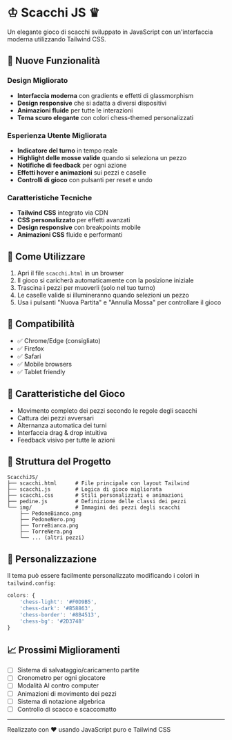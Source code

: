 # ♔ Scacchi JS ♛

Un elegante gioco di scacchi sviluppato in JavaScript con un'interfaccia moderna utilizzando Tailwind CSS.

## 🎨 Nuove Funzionalità

### Design Migliorato
- **Interfaccia moderna** con gradients e effetti di glassmorphism
- **Design responsive** che si adatta a diversi dispositivi
- **Animazioni fluide** per tutte le interazioni
- **Tema scuro elegante** con colori chess-themed personalizzati

### Esperienza Utente Migliorata
- **Indicatore del turno** in tempo reale
- **Highlight delle mosse valide** quando si seleziona un pezzo
- **Notifiche di feedback** per ogni azione
- **Effetti hover e animazioni** sui pezzi e caselle
- **Controlli di gioco** con pulsanti per reset e undo

### Caratteristiche Tecniche
- **Tailwind CSS** integrato via CDN
- **CSS personalizzato** per effetti avanzati
- **Design responsive** con breakpoints mobile
- **Animazioni CSS** fluide e performanti

## 🚀 Come Utilizzare

1. Apri il file `scacchi.html` in un browser
2. Il gioco si caricherà automaticamente con la posizione iniziale
3. Trascina i pezzi per muoverli (solo nel tuo turno)
4. Le caselle valide si illumineranno quando selezioni un pezzo
5. Usa i pulsanti "Nuova Partita" e "Annulla Mossa" per controllare il gioco

## 📱 Compatibilità

- ✅ Chrome/Edge (consigliato)
- ✅ Firefox
- ✅ Safari
- ✅ Mobile browsers
- ✅ Tablet friendly

## 🎯 Caratteristiche del Gioco

- Movimento completo dei pezzi secondo le regole degli scacchi
- Cattura dei pezzi avversari
- Alternanza automatica dei turni
- Interfaccia drag & drop intuitiva
- Feedback visivo per tutte le azioni

## 🔧 Struttura del Progetto

```
ScacchiJS/
├── scacchi.html      # File principale con layout Tailwind
├── scacchi.js        # Logica di gioco migliorata
├── scacchi.css       # Stili personalizzati e animazioni
├── pedine.js         # Definizione delle classi dei pezzi
└── img/              # Immagini dei pezzi degli scacchi
    ├── PedoneBianco.png
    ├── PedoneNero.png
    ├── TorreBianca.png
    ├── TorreNera.png
    └── ... (altri pezzi)
```

## 🎨 Personalizzazione

Il tema può essere facilmente personalizzato modificando i colori in `tailwind.config`:

```javascript
colors: {
    'chess-light': '#F0D9B5',
    'chess-dark': '#B58863',
    'chess-border': '#8B4513',
    'chess-bg': '#2D3748'
}
```

## 📈 Prossimi Miglioramenti

- [ ] Sistema di salvataggio/caricamento partite
- [ ] Cronometro per ogni giocatore
- [ ] Modalità AI contro computer
- [ ] Animazioni di movimento dei pezzi
- [ ] Sistema di notazione algebrica
- [ ] Controllo di scacco e scaccomatto

---

Realizzato con ❤️ usando JavaScript puro e Tailwind CSS
